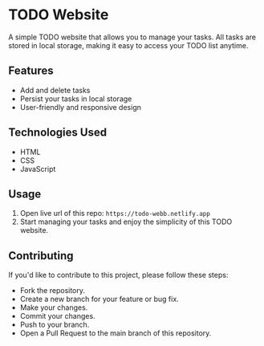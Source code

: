 # TODO Website

A simple TODO website that allows you to manage your tasks. All tasks are stored in local storage, making it easy to access your TODO list anytime.

## Features

- Add and delete tasks
- Persist your tasks in local storage
- User-friendly and responsive design

## Technologies Used

- HTML
- CSS
- JavaScript

## Usage

1. Open live url of this repo:
   ```https://todo-webb.netlify.app```
2. Start managing your tasks and enjoy the simplicity of this TODO website.

## Contributing
If you'd like to contribute to this project, please follow these steps:

<ul>
   <li>Fork the repository.</li>
   <li>Create a new branch for your feature or bug fix.</li>
   <li>Make your changes.</li>
   <li>Commit your changes.</li>
   <li>Push to your branch.</li>
   <li>Open a Pull Request to the main branch of this repository.</li>
</ul>
